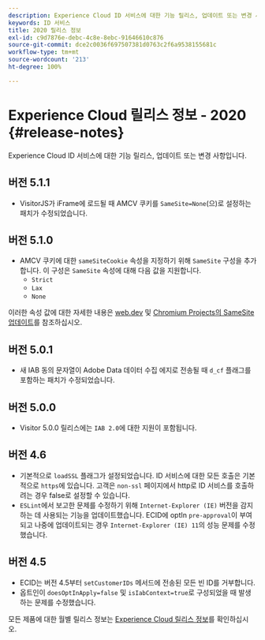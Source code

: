 ```yaml
---
description: Experience Cloud ID 서비스에 대한 기능 릴리스, 업데이트 또는 변경 사항입니다.
keywords: ID 서비스
title: 2020 릴리스 정보
exl-id: c9d7876e-debc-4c8e-8ebc-91646610c876
source-git-commit: dce2c0036f697507381d0763c2f6a9538155681c
workflow-type: tm+mt
source-wordcount: '213'
ht-degree: 100%

---
```


# Experience Cloud 릴리스 정보 - 2020 {#release-notes}

Experience Cloud ID 서비스에 대한 기능 릴리스, 업데이트 또는 변경 사항입니다.

## 버전 5.1.1

* VisitorJS가 iFrame에 로드될 때 AMCV 쿠키를 `SameSite=None`(으)로 설정하는 패치가 수정되었습니다.

## 버전 5.1.0

* AMCV 쿠키에 대한 `sameSiteCookie` 속성을 지정하기 위해 `SameSite` 구성을 추가합니다. 이 구성은 `SameSite` 속성에 대해 다음 값을 지원합니다.
   * `Strict`
   * `Lax`
   * `None`

이러한 속성 값에 대한 자세한 내용은 [web.dev](https://web.dev/samesite-cookies-explained/) 및 [Chromium Projects의 SameSite 업데이트](https://www.chromium.org/updates/same-site/)를 참조하십시오.

## 버전 5.0.1

* 새 IAB 동의 문자열이 Adobe Data 데이터 수집 에지로 전송될 때 `d_cf` 플래그를 포함하는 패치가 수정되었습니다.

## 버전 5.0.0

* Visitor 5.0.0 릴리스에는 `IAB 2.0`에 대한 지원이 포함됩니다.

## 버전 4.6

* 기본적으로 `loadSSL` 플래그가 설정되었습니다. ID 서비스에 대한 모든 호출은 기본적으로 `https`에 있습니다.  고객은 `non-ssl` 페이지에서 http로 ID 서비스를 호출하려는 경우 false로 설정할 수 있습니다.
* `ESLint`에서 보고한 문제를 수정하기 위해 `Internet-Explorer (IE)` 버전을 감지하는 데 사용되는 기능을 업데이트했습니다.
ECID에 optIn `pre-approval`이 부여되고 나중에 업데이트되는 경우 `Internet-Explorer (IE) 11`의 성능 문제를 수정했습니다.

## 버전 4.5

* ECID는 버전 4.5부터 `setCustomerIDs` 메서드에 전송된 모든 빈 ID를 거부합니다.
* 옵트인이 `doesOptInApply=false` 및 `isIabContext=true`로 구성되었을 때 발생하는 문제를 수정했습니다.

모든 제품에 대한 월별 릴리스 정보는 [Experience Cloud 릴리스 정보](https://experienceleague.adobe.com/docs/release-notes/experience-cloud/current.html?lang=ko-KR)를 확인하십시오.
